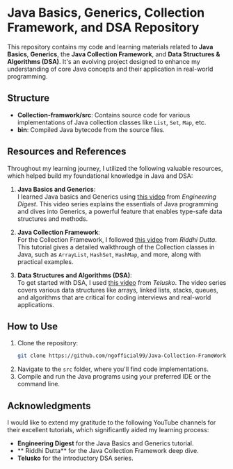 # Java Basics, Generics, Collection Framework, and DSA Repository

This repository contains my code and learning materials related to **Java Basics**, **Generics**, the **Java Collection Framework**, and **Data Structures & Algorithms (DSA)**. It's an evolving project designed to enhance my understanding of core Java concepts and their application in real-world programming.

## Structure

- **Collection-framwork/src**: Contains source code for various implementations of Java collection classes like `List`, `Set`, `Map`, etc.
- **bin**: Compiled Java bytecode from the source files.

## Resources and References

Throughout my learning journey, I utilized the following valuable resources, which helped build my foundational knowledge in Java and DSA:

1. **Java Basics and Generics**:  
   I learned Java basics and Generics using [this video](https://youtu.be/UypoeUL4T_U?si=E-ZJDHcRKfD6KCJk) from *Engineering Digest*. This video series explains the essentials of Java programming and dives into Generics, a powerful feature that enables type-safe data structures and methods.

2. **Java Collection Framework**:  
   For the Collection Framework, I followed [this video](https://youtu.be/VE_AAUxTUCY?si=qq6VIlfV1zydK0w4) from *Riddhi Dutta*. This tutorial gives a detailed walkthrough of the Collection classes in Java, such as `ArrayList`, `HashSet`, `HashMap`, and more, along with practical examples.

3. **Data Structures and Algorithms (DSA)**:  
   To get started with DSA, I used [this video](https://youtu.be/xWLxhF3b5P8?si=1kb-hLWHaYTrQSpu) from *Telusko*. The video series covers various data structures like arrays, linked lists, stacks, queues, and algorithms that are critical for coding interviews and real-world applications.

## How to Use

1. Clone the repository:
   ```bash
   git clone https://github.com/ngofficial99/Java-Collection-FrameWork.git
   ```
2. Navigate to the `src` folder, where you'll find code implementations.
3. Compile and run the Java programs using your preferred IDE or the command line.

## Acknowledgments

I would like to extend my gratitude to the following YouTube channels for their excellent tutorials, which significantly aided my learning process:
- **Engineering Digest** for the Java Basics and Generics tutorial.
- **
Riddhi Dutta** for the Java Collection Framework deep dive.
- **Telusko** for the introductory DSA series.

